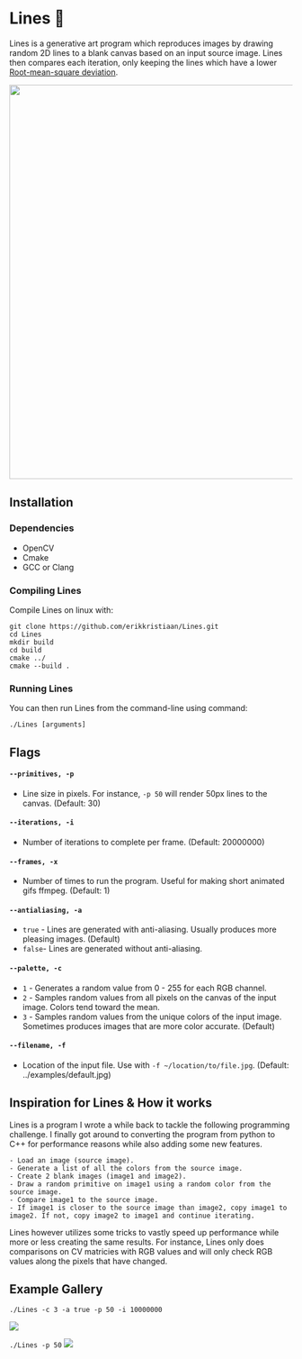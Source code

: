 # Lines 🎨

Lines is a generative art program which reproduces images by drawing random 2D lines to a blank canvas based on an input source image. Lines then compares each iteration, only keeping the lines which have a lower [Root-mean-square deviation](https://en.wikipedia.org/wiki/Root-mean-square_deviation).

<p align="center">
  <img src='https://user-images.githubusercontent.com/8892722/173779269-796cb672-44b0-4cb2-8332-070e9f598ac7.png' width=700>
</p>

## Installation

### Dependencies
- OpenCV
- Cmake
- GCC or Clang

### Compiling Lines

Compile Lines on linux with:

```
git clone https://github.com/erikkristiaan/Lines.git
cd Lines
mkdir build
cd build
cmake ../
cmake --build .
```

### Running Lines

You can then run Lines from the command-line using command:
```
./Lines [arguments]
```

## Flags

#### `--primitives, -p`
- Line size in pixels. For instance, `-p 50` will render 50px lines to the canvas. (Default: 30)

#### `--iterations, -i`
- Number of iterations to complete per frame. (Default: 20000000)

####  `--frames, -x`
- Number of times to run the program. Useful for making short animated gifs ffmpeg. (Default: 1)

#### `--antialiasing, -a`
- `true` - Lines are generated with anti-aliasing. Usually produces more pleasing images. (Default)
- `false`- Lines are generated without anti-aliasing.

#### `--palette, -c`
-  `1` - Generates a random value from 0 - 255 for each RGB channel.
-  `2` - Samples random values from all pixels on the canvas of the input image. Colors tend toward the mean.
-  `3` - Samples random values from the unique colors of the input image.  Sometimes produces images that are more color accurate. (Default)

####  `--filename, -f`
- Location of the input file. Use with  `-f ~/location/to/file.jpg`. (Default: ../examples/default.jpg)

## Inspiration for Lines & How it works

Lines is a program I wrote a while back to tackle the following programming challenge. I finally got around to converting the program from python to C++ for performance reasons while also adding some new features.

```
- Load an image (source image).
- Generate a list of all the colors from the source image.
- Create 2 blank images (image1 and image2).
- Draw a random primitive on image1 using a random color from the source image.
- Compare image1 to the source image.
- If image1 is closer to the source image than image2, copy image1 to image2. If not, copy image2 to image1 and continue iterating.
```

Lines however utilizes some tricks to vastly speed up performance while more or less creating the same results. For instance, Lines only does comparisons on CV matricies with RGB values and will only check RGB values along the pixels that have changed.

## Example Gallery

`./Lines -c 3 -a true -p 50 -i 10000000`

![](https://user-images.githubusercontent.com/8892722/173780297-26b9b3c3-e4ff-44ef-ac96-aab3568c2f40.jpg)

`./Lines -p 50`
![](https://user-images.githubusercontent.com/8892722/176154522-9d3f02be-3875-4fce-84d0-5ba480b4e43d.jpg)
